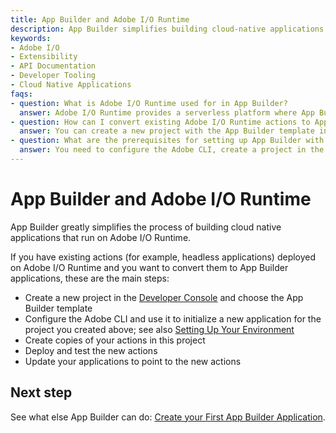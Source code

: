 ```yaml
---
title: App Builder and Adobe I/O Runtime
description: App Builder simplifies building cloud-native applications for Adobe I/O Runtime, enabling easy conversion and deployment of existing actions. Learn the main steps to migrate and manage your apps efficiently.
keywords:
- Adobe I/O
- Extensibility
- API Documentation
- Developer Tooling
- Cloud Native Applications
faqs:
- question: What is Adobe I/O Runtime used for in App Builder?
  answer: Adobe I/O Runtime provides a serverless platform where App Builder applications can run, enabling scalable deployments and event-driven functions.
- question: How can I convert existing Adobe I/O Runtime actions to App Builder applications?
  answer: You can create a new project with the App Builder template in the Developer Console, copy your existing actions into this project, and deploy them using the Adobe CLI.
- question: What are the prerequisites for setting up App Builder with Adobe I/O Runtime?
  answer: You need to configure the Adobe CLI, create a project in the Developer Console, and initialize your application environment before deploying your actions.
---
```

# App Builder and Adobe I/O Runtime

App Builder greatly simplifies the process of building cloud native applications that run on Adobe I/O Runtime. 

If you have existing actions (for example, headless applications) deployed on Adobe I/O Runtime and you want to convert them to App Builder applications, these are the main steps:

* Create a new project in the [Developer Console](https://developer.adobe.com/developer-console/) and choose the App Builder template
* Configure the Adobe CLI and use it to initialize a new application for the project you created above; see also [Setting Up Your Environment](set-up.md)
* Create copies of your actions in this project
* Deploy and test the new actions
* Update your applications to point to the new actions

## Next step

See what else App Builder can do: [Create your First App Builder Application](first-app.md).
